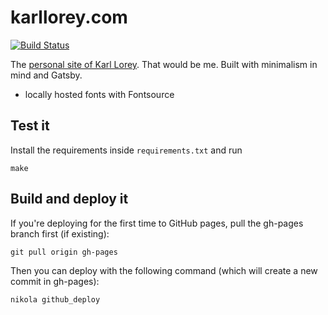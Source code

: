 # karllorey.com

[![Build Status](https://travis-ci.org/lorey/karllorey.com.svg?branch=master)](https://travis-ci.org/lorey/karllorey.com)

The [personal site of Karl Lorey](https://karllorey.com). That would be me.
Built with minimalism in mind and Gatsby.

- locally hosted fonts with Fontsource

## Test it
Install the requirements inside `requirements.txt` and run

```
make
```

## Build and deploy it
If you're deploying for the first time to GitHub pages, pull the gh-pages branch first (if existing):
```text
git pull origin gh-pages
```
Then you can deploy with the following command (which will create a new commit in gh-pages):
```text
nikola github_deploy
```
